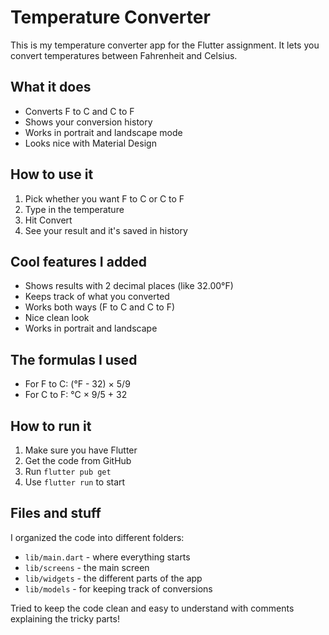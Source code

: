 # Temperature Converter

This is my temperature converter app for the Flutter assignment. It lets you convert temperatures between Fahrenheit and Celsius.

## What it does

- Converts F to C and C to F
- Shows your conversion history
- Works in portrait and landscape mode
- Looks nice with Material Design

## How to use it

1. Pick whether you want F to C or C to F
2. Type in the temperature
3. Hit Convert
4. See your result and it's saved in history

## Cool features I added

- Shows results with 2 decimal places (like 32.00°F)
- Keeps track of what you converted
- Works both ways (F to C and C to F)
- Nice clean look
- Works in portrait and landscape

## The formulas I used

- For F to C: (°F - 32) × 5/9
- For C to F: °C × 9/5 + 32

## How to run it

1. Make sure you have Flutter
2. Get the code from GitHub
3. Run `flutter pub get`
4. Use `flutter run` to start

## Files and stuff

I organized the code into different folders:
- `lib/main.dart` - where everything starts
- `lib/screens` - the main screen
- `lib/widgets` - the different parts of the app
- `lib/models` - for keeping track of conversions

Tried to keep the code clean and easy to understand with comments explaining the tricky parts!
